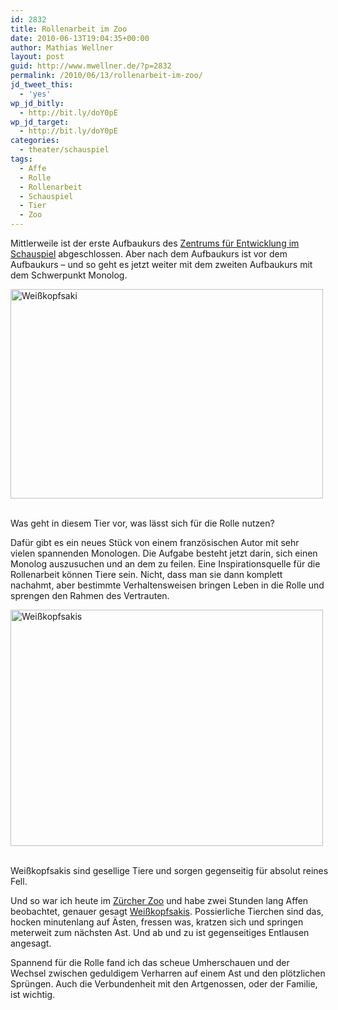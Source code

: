 ```yaml
---
id: 2832
title: Rollenarbeit im Zoo
date: 2010-06-13T19:04:35+00:00
author: Mathias Wellner
layout: post
guid: http://www.mwellner.de/?p=2832
permalink: /2010/06/13/rollenarbeit-im-zoo/
jd_tweet_this:
  - 'yes'
wp_jd_bitly:
  - http://bit.ly/doY0pE
wp_jd_target:
  - http://bit.ly/doY0pE
categories:
  - theater/schauspiel
tags:
  - Affe
  - Rolle
  - Rollenarbeit
  - Schauspiel
  - Tier
  - Zoo
---
```

Mittlerweile ist der erste Aufbaukurs des [Zentrums für Entwicklung im Schauspiel](http://zes-info.ch) abgeschlossen. Aber nach dem Aufbaukurs ist vor dem Aufbaukurs &ndash; und so geht es jetzt weiter mit dem zweiten Aufbaukurs mit dem Schwerpunkt Monolog. 

<div style="width: 510px" class="wp-caption aligncenter">
  <a href="http://www.flickr.com/photos/mwellner/4696196603/" title="Weißkopfsaki by mwellner, on Flickr"><img src="http://farm5.static.flickr.com/4050/4696196603_2cfab545f7.jpg" width="500" height="335" alt="Weißkopfsaki" /></a>
  
  <p class="wp-caption-text">
    <br /> Was geht in diesem Tier vor, was lässt sich für die Rolle nutzen?
  </p>
  
  <p>
  </p>
</div>

Dafür gibt es ein neues Stück von einem französischen Autor mit sehr vielen spannenden Monologen. Die Aufgabe besteht jetzt darin, sich einen Monolog auszusuchen und an dem zu feilen. Eine Inspirationsquelle für die Rollenarbeit können Tiere sein. Nicht, dass man sie dann komplett nachahmt, aber bestimmte Verhaltensweisen bringen Leben in die Rolle und sprengen den Rahmen des Vertrauten. 

<div style="width: 510px" class="wp-caption aligncenter">
  <a href="http://www.flickr.com/photos/mwellner/4696196739/" title="Weißkopfsakis by mwellner, on Flickr"><img src="http://farm5.static.flickr.com/4033/4696196739_182b05b813.jpg" width="500" height="378" alt="Weißkopfsakis" /></a>
  
  <p class="wp-caption-text">
    <br /> Weißkopfsakis sind gesellige Tiere und sorgen gegenseitig für absolut reines Fell.
  </p>
  
  <p>
  </p>
</div>

Und so war ich heute im [Zürcher Zoo](http://www.zoo.ch) und habe zwei Stunden lang Affen beobachtet, genauer gesagt [Weißkopfsakis](http://de.wikipedia.org/wiki/Wei%C3%9Fkopfsaki). Possierliche Tierchen sind das, hocken minutenlang auf Ästen, fressen was, kratzen sich und springen meterweit zum nächsten Ast. Und ab und zu ist gegenseitiges Entlausen angesagt. 

Spannend für die Rolle fand ich das scheue Umherschauen und der Wechsel zwischen geduldigem Verharren auf einem Ast und den plötzlichen Sprüngen. Auch die Verbundenheit mit den Artgenossen, oder der Familie, ist wichtig.